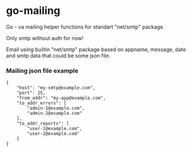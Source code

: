# go-mailing
Go - va mailing helper functions for standart "net/smtp" package

Only smtp without auth for now!

Email using builtin "net/smtp" package based on appname, message, date and smtp data that could be some json file.

<h3>Mailing json file example</h3>

```
{
    "host": "my-smtp@example.com",
    "port": 25,
    "from_addr": "my-app@example.com",
    "to_addr_errors": [
        "admin-1@example.com",
        "admin-2@example.com"
    ],
    "to_addr_reports": [
        "user-1@example.com",
        "user-2@example.com"
    ]
}
```
